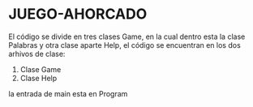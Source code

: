 # JUEGO-AHORCADO

El código se divide en tres clases Game, en la cual dentro esta la clase Palabras y otra clase aparte Help, el código se encuentran en los dos arhivos de clase:
1. Clase Game
2. Clase Help

la entrada de main esta en Program
